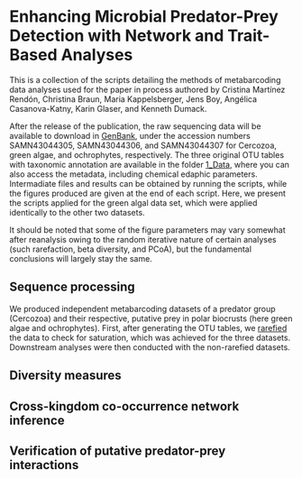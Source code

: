 Enhancing Microbial Predator-Prey Detection with Network and Trait-Based Analyses
================

This is a collection of the scripts detailing the methods of metabarcoding data analyses used for the paper in process authored by Cristina Martínez Rendón, Christina Braun, Maria Kappelsberger, Jens Boy, Angélica Casanova-Katny, Karin Glaser, and Kenneth Dumack.

After the release of the publication, the raw sequencing data will be available to download in [GenBank](https://www.ncbi.nlm.nih.gov/sra/PRJNA1144814), under the accession numbers SAMN43044305, SAMN43044306, and SAMN43044307 for Cercozoa, green algae, and ochrophytes, respectively. The three original OTU tables with taxonomic annotation are available in the folder [1_Data](1_Data), where you can also access the metadata, including chemical edaphic parameters. Intermadiate files and results can be obtained by running the scripts, while the figures produced are given at the end of each script. Here, we present the scripts applied for the green algal data set,  which were applied identically to the other two datasets.

It should be noted that some of the figure parameters may vary somewhat after reanalysis owing to the random iterative nature of certain analyses (such rarefaction, beta diversity, and PCoA), but the fundamental conclusions will largely stay the same.


Sequence processing
----------
We produced independent metabarcoding datasets of a predator group (Cercozoa) and their respective, putative prey in polar biocrusts (here green algae and ochrophytes). First, after generating the OTU tables, we [rarefied](2_Data/) the data to check for saturation, which was achieved for the three datasets. Downstream analyses were then conducted with the non-rarefied datasets.

Diversity measures
----------


Cross-kingdom co-occurrence network inference
----------


Verification of putative predator-prey interactions
----------




